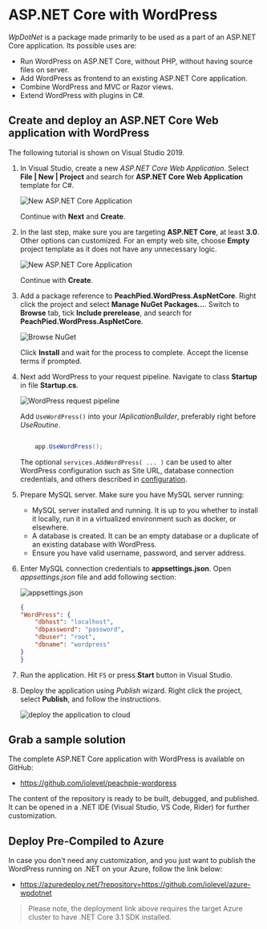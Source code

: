 # ASP.NET Core with WordPress

*WpDotNet* is a package made primarily to be used as a part of an ASP.NET Core application. Its possible uses are:

- Run WordPress on ASP.NET Core, without PHP, without having source files on server.
- Add WordPress as frontend to an existing ASP.NET Core application.
- Combine WordPress and MVC or Razor views.
- Extend WordPress with plugins in C#.

## Create and deploy an ASP.NET Core Web application with WordPress

The following tutorial is shown on Visual Studio 2019.

1. In Visual Studio, create a new *ASP.NET Core Web Application*. Select **File | New | Project** and search for **ASP.NET Core Web Application** template for C#.

    ![New ASP.NET Core Application](../img/new-aspnetcore-csharp.png)

    Continue with **Next** and **Create**.

2. In the last step, make sure you are targeting **ASP.NET Core**, at least **3.0**. Other options can customized. For an empty web site, choose **Empty** project template as it does not have any unnecessary logic.

    ![New ASP.NET Core Application](../img/new-aspnetcore-step2.png)

    Continue with **Create**.

3. Add a package reference to **PeachPied.WordPress.AspNetCore**. Right click the project and select **Manage NuGet Packages...**. Switch to **Browse** tab, tick **Include prerelease**, and search for **PeachPied.WordPress.AspNetCore**.

    ![Browse NuGet](../img/browse-nuget-peachpied-wordpress-aspnetcore.png)

    Click **Install** and wait for the process to complete. Accept the license terms if prompted.

4. Next add WordPress to your request pipeline. Navigate to class **Startup** in file **Startup.cs**.

    ![WordPress request pipeline](../img/startup-class.png)

    Add `UseWordPress()` into your *IAplicationBuilder*, preferably right before *UseRoutine*.

    ```c#

        app.UseWordPress();

    ```

    The optional `services.AddWordPress( ... )` can be used to alter WordPress configuration such as Site URL, database connection credentials, and others described in [configuration](../configuration/).

5. Prepare MySQL server. Make sure you have MySQL server running:

    - MySQL server installed and running. It is up to you whether to install it locally, run it in a virtualized environment such as docker, or elsewhere.
    - A database is created. It can be an empty database or a duplicate of an existing database with WordPress.
    - Ensure you have valid username, password, and server address.

6. Enter MySQL connection credentials to **appsettings.json**. Open *appsettings.json* file and add following section:

    ![appsettings.json](../img/appsettings.png)

    ```json
    {
    "WordPress": {
        "dbhost": "localhost",
        "dbpassword": "password",
        "dbuser": "root",
        "dbname": "wordpress"
    }
    }

    ```

7. Run the application. Hit `F5` or press **Start** button in Visual Studio.

8. Deploy the application using *Publish* wizard. Right click the project, select **Publish**, and follow the instructions.

    ![deploy the application to cloud](../img/publish.png)

## Grab a sample solution

The complete ASP.NET Core application with WordPress is available on GitHub:

- https://github.com/iolevel/peachpie-wordpress

The content of the repository is ready to be built, debugged, and published. It can be opened in a .NET IDE (Visual Studio, VS Code, Rider) for further customization.

## Deploy Pre-Compiled to Azure

In case you don't need any customization, and you just want to publish the WordPress running on .NET on your Azure, follow the link below:

- https://azuredeploy.net/?repository=https://github.com/iolevel/azure-wpdotnet

> Please note, the deployment link above requires the target Azure cluster to have .NET Core 3.1 SDK installed.
